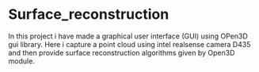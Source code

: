 # Surface_reconstruction
In this project i have made a graphical user interface (GUI) using OPen3D gui library. Here i capture a point cloud using intel realsense camera D435 and then provide surface reconstruction algorithms given by Open3D module.  
